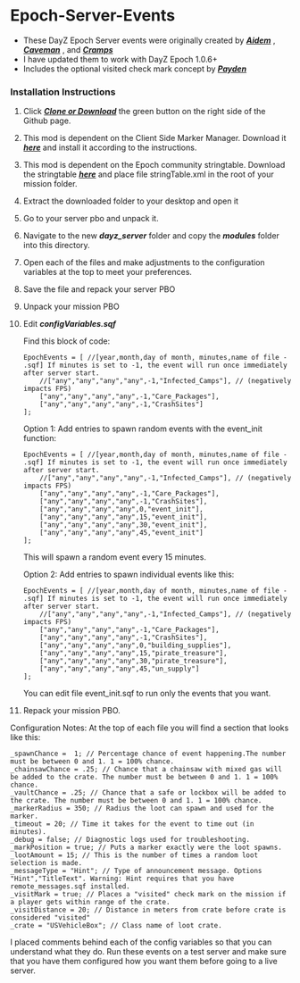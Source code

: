 # Epoch-Server-Events

- These DayZ Epoch Server events were originally created by ***[Aidem](https://epochmod.com/forum/topic/3779-4-types-of-side-missions-events/)*** , ***[Caveman](https://epochmod.com/forum/topic/36351-new-event-labyrinth/)*** , and ***[Cramps](https://epochmod.com/forum/topic/9660-player-safe-reset-mission/)***
- I have updated them to work with DayZ Epoch 1.0.6+
- Includes the optional visited check mark concept by ***[Payden](https://epochmod.com/forum/topic/44197-crate-visited-marker-for-non-ai-missions/)***

### Installation Instructions

1. Click ***[Clone or Download](https://github.com/worldwidesorrow/Epoch-Server-Events/archive/master.zip)*** the green button on the right side of the Github page.
2. This mod is dependent on the Client Side Marker Manager. Download it ***[here](https://github.com/worldwidesorrow/Client-Side-Marker-Manager/)*** and install it according to the instructions.
3. This mod is dependent on the Epoch community stringtable. Download the stringtable ***[here](https://github.com/oiad/communityLocalizations/)*** and place file stringTable.xml in the root of your mission folder.
4. Extract the downloaded folder to your desktop and open it
5. Go to your server pbo and unpack it.
6. Navigate to the new ***dayz_server*** folder and copy the ***modules*** folder into this directory.
7. Open each of the files and make adjustments to the configuration variables at the top to meet your preferences.
8. Save the file and repack your server PBO
9. Unpack your mission PBO
10. Edit ***configVariables.sqf***

	Find this block of code:
	
	```sqf
	EpochEvents = [ //[year,month,day of month, minutes,name of file - .sqf] If minutes is set to -1, the event will run once immediately after server start.
		//["any","any","any","any",-1,"Infected_Camps"], // (negatively impacts FPS)
		["any","any","any","any",-1,"Care_Packages"],
		["any","any","any","any",-1,"CrashSites"]
	];
	```
	
	Option 1: Add entries to spawn random events with the event_init function:
	
	```sqf
	EpochEvents = [ //[year,month,day of month, minutes,name of file - .sqf] If minutes is set to -1, the event will run once immediately after server start.
		//["any","any","any","any",-1,"Infected_Camps"], // (negatively impacts FPS)
		["any","any","any","any",-1,"Care_Packages"],
		["any","any","any","any",-1,"CrashSites"],
		["any","any","any","any",0,"event_init"],
		["any","any","any","any",15,"event_init"],
		["any","any","any","any",30,"event_init"],
		["any","any","any","any",45,"event_init"]
	];
	```
	
	This will spawn a random event every 15 minutes.
	
	Option 2: Add entries to spawn individual events like this:
	
	```sqf
	EpochEvents = [ //[year,month,day of month, minutes,name of file - .sqf] If minutes is set to -1, the event will run once immediately after server start.
		//["any","any","any","any",-1,"Infected_Camps"], // (negatively impacts FPS)
		["any","any","any","any",-1,"Care_Packages"],
		["any","any","any","any",-1,"CrashSites"],
		["any","any","any","any",0,"building_supplies"],
		["any","any","any","any",15,"pirate_treasure"],
		["any","any","any","any",30,"pirate_treasure"],
		["any","any","any","any",45,"un_supply"]
	];
	```
	
	You can edit file event_init.sqf to run only the events that you want.
11. Repack your mission PBO.

Configuration Notes:
At the top of each file you will find a section that looks like this:

  ```sqf
  _spawnChance =  1; // Percentage chance of event happening.The number must be between 0 and 1. 1 = 100% chance.
  _chainsawChance = .25; // Chance that a chainsaw with mixed gas will be added to the crate. The number must be between 0 and 1. 1 = 100% chance.
  _vaultChance = .25; // Chance that a safe or lockbox will be added to the crate. The number must be between 0 and 1. 1 = 100% chance.
  _markerRadius = 350; // Radius the loot can spawn and used for the marker.
  _timeout = 20; // Time it takes for the event to time out (in minutes).
  _debug = false; // Diagnostic logs used for troubleshooting.
  _markPosition = true; // Puts a marker exactly were the loot spawns.
  _lootAmount = 15; // This is the number of times a random loot selection is made.
  _messageType = "Hint"; // Type of announcement message. Options "Hint","TitleText". Warning: Hint requires that you have remote_messages.sqf installed.
  _visitMark = true; // Places a "visited" check mark on the mission if a player gets within range of the crate.
  _visitDistance = 20; // Distance in meters from crate before crate is considered "visited"
  _crate = "USVehicleBox"; // Class name of loot crate.
  ```
  
I placed comments behind each of the config variables so that you can understand what they do. Run these events on a test server and make sure that you have them configured how you want them before going to a live server.
